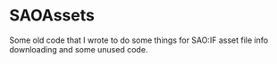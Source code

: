 # SAOAssets

Some old code that I wrote to do some things for SAO:IF asset file info downloading and some unused code.